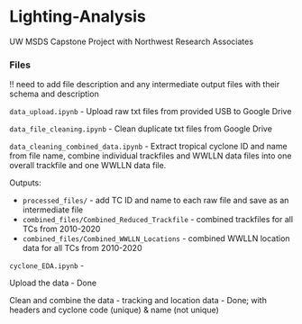 # Lighting-Analysis
UW MSDS Capstone Project with Northwest Research Associates

### Files
!! need to add file description and any intermediate output files with their schema and description

`data_upload.ipynb` - Upload raw txt files from provided USB to Google Drive

`data_file_cleaning.ipynb` - Clean duplicate txt files from Google Drive

`data_cleaning_combined_data.ipynb` - Extract tropical cyclone ID and name from file name, combine individual trackfiles and WWLLN data files into one overall trackfile and one WWLLN data file.

Outputs:
- `processed_files/` - add TC ID and name to each raw file and save as an intermediate file
- `combined_files/Combined_Reduced_Trackfile` - combined trackfiles for all TCs from 2010-2020
- `combined_files/Combined_WWLLN_Locations` - combined WWLLN location data for all TCs from 2010-2020

`cyclone_EDA.ipynb` -

Upload the data - Done

Clean and combine the data - tracking and location data - Done; with headers and cyclone code (unique) & name (not unique)
